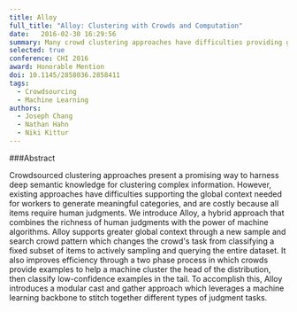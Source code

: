 ```yaml
---
title: Alloy
full_title: "Alloy: Clustering with Crowds and Computation"
date:   2016-02-30 16:29:56
summary: Many crowd clustering approaches have difficulties providing global context to workers in order to generate meaningful categories. Alloy uses a sample-and-search technique to provide global context, and combines the deep semantic knowledge from human computation and the scalability of machine learning models to create rich structures from unorganized documents with high quality and efficiency
selected: true
conference: CHI 2016
award: Honorable Mention
doi: 10.1145/2858036.2858411
tags:
  - Crowdsourcing
  - Machine Learning
authors:
  - Joseph Chang
  - Nathan Hahn
  - Niki Kittur
---
```


###Abstract

Crowdsourced clustering approaches present a promising way to harness deep semantic knowledge for clustering complex information. However, existing approaches have difficulties supporting the global context needed for workers to generate meaningful categories, and are costly because all items require human judgments. We introduce Alloy, a hybrid approach that combines the richness of human judgments with the power of machine algorithms. Alloy supports greater global context through a new sample and search crowd pattern which changes the crowd's task from classifying a fixed subset of items to actively sampling and querying the entire dataset. It also improves efficiency through a two phase process in which crowds provide examples to help a machine cluster the head of the distribution, then classify low-confidence examples in the tail. To accomplish this, Alloy introduces a modular cast and gather approach which leverages a machine learning backbone to stitch together different types of judgment tasks.

